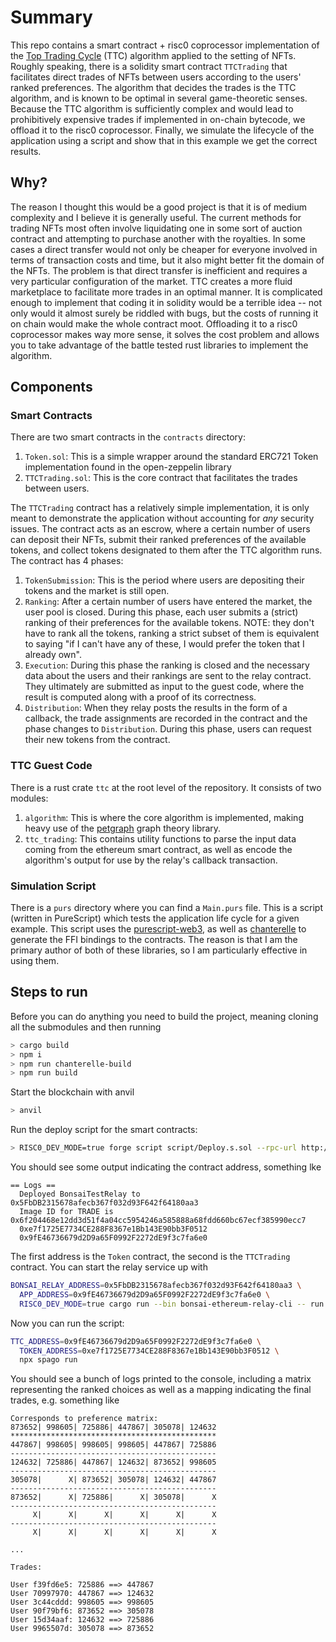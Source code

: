 # Summary

This repo contains a smart contract + risc0 coprocessor implementation of the [Top Trading Cycle](https://en.wikipedia.org/wiki/Top_trading_cycle) (TTC) algorithm applied to the setting of NFTs. Roughly speaking, there is a solidity smart contract `TTCTrading` that facilitates direct trades of NFTs between users according to the users' ranked preferences. The algorithm that decides the trades is the TTC algorithm, and is known to be optimal in several  game-theoretic senses. Because the TTC algorithm is sufficiently complex and would lead to prohibitively expensive trades if implemented in on-chain bytecode, we offload it to the risc0 coprocessor. Finally, we simulate the lifecycle of the application using a script and show that in this example we get the correct results.


## Why?

The reason I thought this would be a good project is that it is of medium complexity and I believe it is generally useful. The current methods for trading
NFTs most often involve liquidating one in some sort of auction contract and attempting to purchase another with the royalties. In some cases a direct
transfer would not only be cheaper for everyone involved in terms of transaction costs and time, but it also might better fit the domain of the NFTs. The problem
is that direct transfer is inefficient and requires a very particular configuration of the market. TTC creates a more fluid marketplace to facilitate more trades
in an optimal manner. It is complicated enough to implement that coding it in solidity would be a terrible idea -- not only would it almost surely be riddled with
bugs, but the costs of running it on chain would make the whole contract moot. Offloading it to a risc0 coprocessor makes way more sense, it solves the cost problem
and allows you to take advantage of the battle tested rust libraries to implement the algorithm.

## Components

### Smart Contracts

There are two smart contracts in the `contracts` directory:
1. `Token.sol`: This is a simple wrapper around the standard ERC721 Token implementation found in the open-zeppelin library
2. `TTCTrading.sol`: This is the core contract that facilitates the trades between users.

The `TTCTrading` contract has a relatively simple implementation, it is only meant to demonstrate the application without accounting for _any_ security issues.
The contract acts as an escrow, where a certain number of users can deposit their NFTs, submit their ranked preferences of the available tokens, and collect
tokens designated to them after the TTC algorithm runs. The contract has 4 phases:

1. `TokenSubmission`: This is the period where users are depositing their tokens and the market is still open.
2. `Ranking`: After a certain number of users have entered the market, the user pool is closed. During this phase, each user submits a (strict) ranking of their
preferences for the available tokens. NOTE: they don't have to rank all the tokens, ranking a strict subset of them is equivalent to saying "if I can't have any of these, I would prefer the token that I already own". 
3. `Execution`: During this phase the ranking is closed and the necessary data about the users and their rankings are sent to the relay contract. They ultimately are submitted as input to the guest code, where the result is computed along with a proof of its correctness.
4. `Distribution`: When they relay posts the results in the form of a callback, the trade assignments are recorded in the contract and the phase changes to `Distribution`. During this phase, users can request their new tokens from the contract.

### TTC Guest Code

There is a rust crate `ttc` at the root level of the repository. It consists of two modules:
1. `algorithm`: This is where the core algorithm is implemented, making heavy use of the [petgraph](https://github.com/petgraph/petgraph) graph theory library.
2. `ttc_trading`: This contains utility functions to parse the input data coming from the ethereum smart contract, as well as encode the algorithm's output
for use by the relay's callback transaction.

### Simulation Script

There is a `purs` directory where you can find a `Main.purs` file. This is a script (written in PureScript) which tests the application life cycle for a given example. This script uses the [purescript-web3](https://github.com/f-o-a-m/purescript-web3), as well as [chanterelle](https://github.com/f-o-a-m/chanterelle) to generate the FFI bindings to the contracts. The reason is that I am the primary author of both of these libraries, so I am particularly effective in using them.


## Steps to run

Before you can do anything you need to build the project, meaning cloning all the submodules and then running

```bash
> cargo build
> npm i
> npm run chanterelle-build
> npm run build
```

Start the blockchain with anvil

```bash 
> anvil
```

Run the deploy script for the smart contracts:

```bash
> RISC0_DEV_MODE=true forge script script/Deploy.s.sol --rpc-url http://localhost:8545 --broadcast
```

You should see some output indicating the contract address, something lke 

```
== Logs ==
  Deployed BonsaiTestRelay to  0x5FbDB2315678afecb367f032d93F642f64180aa3
  Image ID for TRADE is  0x6f204468e12dd3d51f4a04cc5954246a585888a68fdd660bc67ecf385990ecc7
  0xe7f1725E7734CE288F8367e1Bb143E90bb3F0512
  0x9fE46736679d2D9a65F0992F2272dE9f3c7fa6e0

```

The first address is the `Token` contract, the second is the `TTCTrading` contract. You can start the relay service up with

```bash
BONSAI_RELAY_ADDRESS=0x5FbDB2315678afecb367f032d93F642f64180aa3 \
  APP_ADDRESS=0x9fE46736679d2D9a65F0992F2272dE9f3c7fa6e0 \
  RISC0_DEV_MODE=true cargo run --bin bonsai-ethereum-relay-cli -- run --relay-address "$BONSAI_RELAY_ADDRESS"
```

Now you can run the script: 

```bash
TTC_ADDRESS=0x9fE46736679d2D9a65F0992F2272dE9f3c7fa6e0 \
  TOKEN_ADDRESS=0xe7f1725E7734CE288F8367e1Bb143E90bb3F0512 \
  npx spago run
```

You should see a bunch of logs printed to the console, including a matrix representing the ranked choices as well as a mapping indicating the final trades, 
e.g. something like

```
Corresponds to preference matrix: 
873652| 998605| 725886| 447867| 305078| 124632
**********************************************
447867| 998605| 998605| 998605| 447867| 725886
----------------------------------------------
124632| 725886| 447867| 124632| 873652| 998605
----------------------------------------------
305078|      X| 873652| 305078| 124632| 447867
----------------------------------------------
873652|      X| 725886|      X| 305078|      X
----------------------------------------------
     X|      X|      X|      X|      X|      X
----------------------------------------------
     X|      X|      X|      X|      X|      X

...

Trades:

User f39fd6e5: 725886 ==> 447867
User 70997970: 447867 ==> 124632
User 3c44cddd: 998605 ==> 998605
User 90f79bf6: 873652 ==> 305078
User 15d34aaf: 124632 ==> 725886
User 9965507d: 305078 ==> 873652
```
